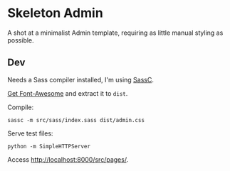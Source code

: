 # Skeleton Admin

A shot at a minimalist Admin template, requiring as little manual styling as possible.


## Dev

Needs a Sass compiler installed, I'm using [SassC](https://github.com/sass/libsass/blob/master/docs/build.md).

[Get Font-Awesome](https://fortawesome.github.io/Font-Awesome/assets/font-awesome-4.5.0.zip) and
extract it to `dist`.

Compile:

    sassc -m src/sass/index.sass dist/admin.css

Serve test files:

    python -m SimpleHTTPServer

Access <http://localhost:8000/src/pages/>.
